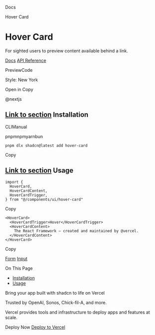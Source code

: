 Docs

Hover Card

# Hover Card

For sighted users to preview content available behind a link.

[Docs](https://www.radix-ui.com/docs/primitives/components/hover-card) [API Reference](https://www.radix-ui.com/docs/primitives/components/hover-card#api-reference)

PreviewCode

Style: New York

Open in Copy

@nextjs

## [Link to section](\#installation) Installation

CLIManual

pnpmnpmyarnbun

```relative font-mono text-sm leading-none
pnpm dlx shadcn@latest add hover-card

```

Copy

## [Link to section](\#usage) Usage

```relative rounded bg-muted px-[0.3rem] py-[0.2rem] font-mono text-sm
import {
  HoverCard,
  HoverCardContent,
  HoverCardTrigger,
} from "@/components/ui/hover-card"
```

Copy

```relative rounded bg-muted px-[0.3rem] py-[0.2rem] font-mono text-sm
<HoverCard>
  <HoverCardTrigger>Hover</HoverCardTrigger>
  <HoverCardContent>
    The React Framework – created and maintained by @vercel.
  </HoverCardContent>
</HoverCard>
```

Copy

[Form](/docs/components/form) [Input](/docs/components/input)

On This Page

- [Installation](#installation)
- [Usage](#usage)

Bring your app built with shadcn to life on Vercel

Trusted by OpenAI, Sonos, Chick-fil-A, and more.

Vercel provides tools and infrastructure to deploy apps and features at scale.

Deploy Now [Deploy to Vercel](https://vercel.com/new?utm_source=shadcn_site&utm_medium=web&utm_campaign=docs_cta_deploy_now_callout)